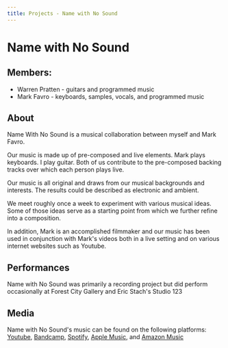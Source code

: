 ```yaml
---
title: Projects - Name with No Sound
---
```


# Name with No Sound

## Members:
* Warren Pratten - guitars and programmed music
* Mark Favro - keyboards, samples, vocals, and programmed music

## About

Name With No Sound is a musical collaboration between myself and Mark Favro. 
 
Our music is made up of pre-composed and live elements.  Mark plays keyboards.  I play guitar.  Both of us contribute to the pre-composed backing tracks over which each person plays live.

Our music is all original and draws from our musical backgrounds and interests.  The results could be described as electronic and ambient. 

We meet roughly once a week to experiment with various musical ideas.  Some of those ideas serve as a starting point from which we further refine into a composition. 

In addition, Mark is an accomplished filmmaker and our music has been used in conjunction with Mark's videos both in a live setting and on various internet websites such as Youtube.

## Performances

Name with No Sound was primarily a recording project but did perform occasionally at Forest City Gallery and Eric Stach's Studio 123

## Media

Name with No Sound's music can be found on the following platforms:  [Youtube](https://www.youtube.com/channel/UCXecWwONFTPC6EMdr__j0_Q), [Bandcamp](https://namewithnosound.bandcamp.com/), [Spotify](https://open.spotify.com/artist/3N1BRguiHd7kYBFkryUDAJ), [Apple Music](https://music.apple.com/ca/artist/name-with-no-sound/1438182483), and [Amazon Music](https://music.amazon.co.uk/artists/B093P92V9C/warren-pratten)